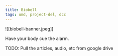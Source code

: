 ```yaml
---
title: Biobell
tags: umd, project-del, dcc
---
```

![[biobell-banner.jpeg]]

Have your body cue the alarm.

TODO: Pull the articles, audio, etc from google drive